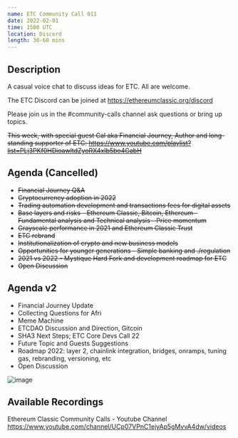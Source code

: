 ```yaml
---
name: ETC Community Call 011
date: 2022-02-01
time: 1500 UTC
location: Discord
length: 30-60 mins
---
```


## Description

A casual voice chat to discuss ideas for ETC. All are welcome.

The ETC Discord can be joined at https://ethereumclassic.org/discord

Please join us in the #community-calls channel ask questions or bring up topics.

~~This week, with special guest Cal aka Financial Journey, Author and long-standing supporter of ETC:
https://www.youtube.com/playlist?list=PLj3PKf0HDioawltdZyoRX4xIb5bo4GabH~~

## Agenda (Cancelled)

- ~~Financial Journey Q&A~~
- ~~Cryptocurrency adoption in 2022~~ 
- ~~Trading automation development and transactions fees for digital assets~~ 
- ~~Base layers and risks - Ethereum Classic, Bitcoin, Ethereum - Fundamental analysis and Technical analysis - Price momentum~~ 
- ~~Grayscale performance in 2021 and Ethereum Classic Trust~~ 
- ~~ETC rebrand~~ 
- ~~Institutionalization of crypto and new business models~~ 
- ~~Opportunities for younger generations - Simple banking and ./regulation~~ 
- ~~2021 vs 2022 - Mystique Hard Fork and development roadmap for ETC~~ 
- ~~Open Discussion~~ 

## Agenda v2

- Financial Journey Update
- Collecting Questions for Afri
- Meme Machine
- ETCDAO Discussion and Direction, Gitcoin
- SHA3 Next Steps; ETC Core Devs Call 22
- Future Topic and Guests Suggestions
- Roadmap 2022: layer 2, chainlink integration, bridges, onramps, tuning gas, rebranding, versioning, etc
- Open Discussion

![image](https://user-images.githubusercontent.com/1696942/151509955-a990a65c-80ee-4354-9525-0705a0069713.png)

## Available Recordings

Ethereum Classic Community Calls - Youtube Channel 
https://www.youtube.com/channel/UCp07VPnC1ejyAp5gMvvA4dw/videos

